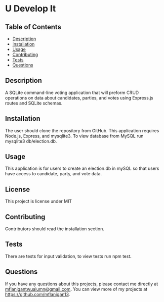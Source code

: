 # U Develop It

## Table of Contents
* [Description](#description)
* [Installation](#installation)
* [Usage](#usage)
* [Contributing](#contributing)
* [Tests](#tests)
* [Questions](#questions)

## Description
A SQLite command-line voting application that will preform CRUD operations on data about candidates, parties, and votes using Express.js routes and SQLite schemas.

## Installation
The user should clone the repository from GitHub. This application requires Node.js, Express, and mysqlite3. To view database from MySQL run mysqlite3 db/election.db.

## Usage
This application is for users to create an election.db in mySQL so that users have access to candidate, party, and vote data.

## License
This project is license under MIT

## Contributing
Contributors should read the installation section.

## Tests
There are tests for input validation, to view tests run npm test.

## Questions
If you have any questions about this projects, please contact me directly at mflanigantwualumn@gmail.com. You can view more of my projects at https://github.com/mflanigan13.